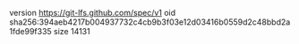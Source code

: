 version https://git-lfs.github.com/spec/v1
oid sha256:394aeb4217b004937732c4cb9b3f03e12d03416b0559d2c48bbd2a1fde99f335
size 14131
